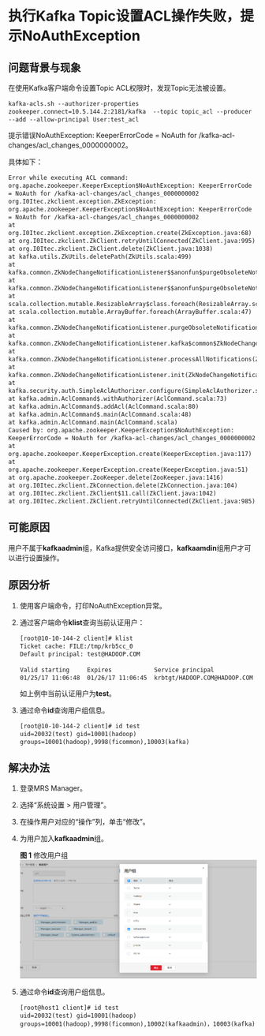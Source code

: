 # 执行Kafka Topic设置ACL操作失败，提示NoAuthException<a name="ZH-CN_TOPIC_0185002837"></a>

## 问题背景与现象<a name="zh-cn_topic_0167275006_s5d135719deec4560b99adb07a0aa6416"></a>

在使用Kafka客户端命令设置Topic ACL权限时，发现Topic无法被设置。

```
kafka-acls.sh --authorizer-properties zookeeper.connect=10.5.144.2:2181/kafka  --topic topic_acl --producer --add --allow-principal User:test_acl
```

提示错误NoAuthException: KeeperErrorCode = NoAuth for /kafka-acl-changes/acl\_changes\_0000000002。

具体如下：

```
Error while executing ACL command: org.apache.zookeeper.KeeperException$NoAuthException: KeeperErrorCode = NoAuth for /kafka-acl-changes/acl_changes_0000000002
org.I0Itec.zkclient.exception.ZkException: org.apache.zookeeper.KeeperException$NoAuthException: KeeperErrorCode = NoAuth for /kafka-acl-changes/acl_changes_0000000002
at org.I0Itec.zkclient.exception.ZkException.create(ZkException.java:68)
at org.I0Itec.zkclient.ZkClient.retryUntilConnected(ZkClient.java:995)
at org.I0Itec.zkclient.ZkClient.delete(ZkClient.java:1038)
at kafka.utils.ZkUtils.deletePath(ZkUtils.scala:499)
at kafka.common.ZkNodeChangeNotificationListener$$anonfun$purgeObsoleteNotifications$1.apply(ZkNodeChangeNotificationListener.scala:118)
at kafka.common.ZkNodeChangeNotificationListener$$anonfun$purgeObsoleteNotifications$1.apply(ZkNodeChangeNotificationListener.scala:112)
at scala.collection.mutable.ResizableArray$class.foreach(ResizableArray.scala:59)
at scala.collection.mutable.ArrayBuffer.foreach(ArrayBuffer.scala:47)
at kafka.common.ZkNodeChangeNotificationListener.purgeObsoleteNotifications(ZkNodeChangeNotificationListener.scala:112)
at kafka.common.ZkNodeChangeNotificationListener.kafka$common$ZkNodeChangeNotificationListener$$processNotifications(ZkNodeChangeNotificationListener.scala:97)
at kafka.common.ZkNodeChangeNotificationListener.processAllNotifications(ZkNodeChangeNotificationListener.scala:77)
at kafka.common.ZkNodeChangeNotificationListener.init(ZkNodeChangeNotificationListener.scala:65)
at kafka.security.auth.SimpleAclAuthorizer.configure(SimpleAclAuthorizer.scala:136)
at kafka.admin.AclCommand$.withAuthorizer(AclCommand.scala:73)
at kafka.admin.AclCommand$.addAcl(AclCommand.scala:80)
at kafka.admin.AclCommand$.main(AclCommand.scala:48)
at kafka.admin.AclCommand.main(AclCommand.scala)
Caused by: org.apache.zookeeper.KeeperException$NoAuthException: KeeperErrorCode = NoAuth for /kafka-acl-changes/acl_changes_0000000002
at org.apache.zookeeper.KeeperException.create(KeeperException.java:117)
at org.apache.zookeeper.KeeperException.create(KeeperException.java:51)
at org.apache.zookeeper.ZooKeeper.delete(ZooKeeper.java:1416)
at org.I0Itec.zkclient.ZkConnection.delete(ZkConnection.java:104)
at org.I0Itec.zkclient.ZkClient$11.call(ZkClient.java:1042)
at org.I0Itec.zkclient.ZkClient.retryUntilConnected(ZkClient.java:985)
```

## 可能原因<a name="zh-cn_topic_0167275006_s8efdc02bbb1a42cba8fa3e43e2e68817"></a>

用户不属于**kafkaadmin**组，Kafka提供安全访问接口，**kafkaamdin**组用户才可以进行设置操作。

## 原因分析<a name="zh-cn_topic_0167275006_section10342981143649"></a>

1.  使用客户端命令，打印NoAuthException异常。
2.  通过客户端命令**klist**查询当前认证用户：

    ```
    [root@10-10-144-2 client]# klist
    Ticket cache: FILE:/tmp/krb5cc_0
    Default principal: test@HADOOP.COM
    
    Valid starting     Expires            Service principal
    01/25/17 11:06:48  01/26/17 11:06:45  krbtgt/HADOOP.COM@HADOOP.COM
    ```

    如上例中当前认证用户为**test**。

3.  通过命令**id**查询用户组信息。

    ```
    [root@10-10-144-2 client]# id test
    uid=20032(test) gid=10001(hadoop) groups=10001(hadoop),9998(ficommon),10003(kafka)
    ```


## 解决办法<a name="zh-cn_topic_0167275006_s2d3c010d3bc0406fa3f531ccd76c297f"></a>

1.  登录MRS Manager。
2.  选择“系统设置 \> 用户管理”。
3.  在操作用户对应的“操作”列，单击“修改”。
4.  为用户加入**kafkaadmin**组。

    **图 1**  修改用户组<a name="zh-cn_topic_0167275006_fig65541556172518"></a>  
    ![](figures/修改用户组.png "修改用户组")

5.  通过命令**id**查询用户组信息。

    ```
    [root@host1 client]# id test
    uid=20032(test) gid=10001(hadoop) groups=10001(hadoop),9998(ficommon),10002(kafkaadmin)，10003(kafka)
    ```


